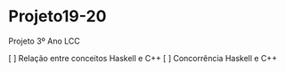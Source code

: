 # Projeto19-20
Projeto 3º Ano LCC

[ ] Relação entre conceitos Haskell e C++
[ ] Concorrência Haskell e C++
